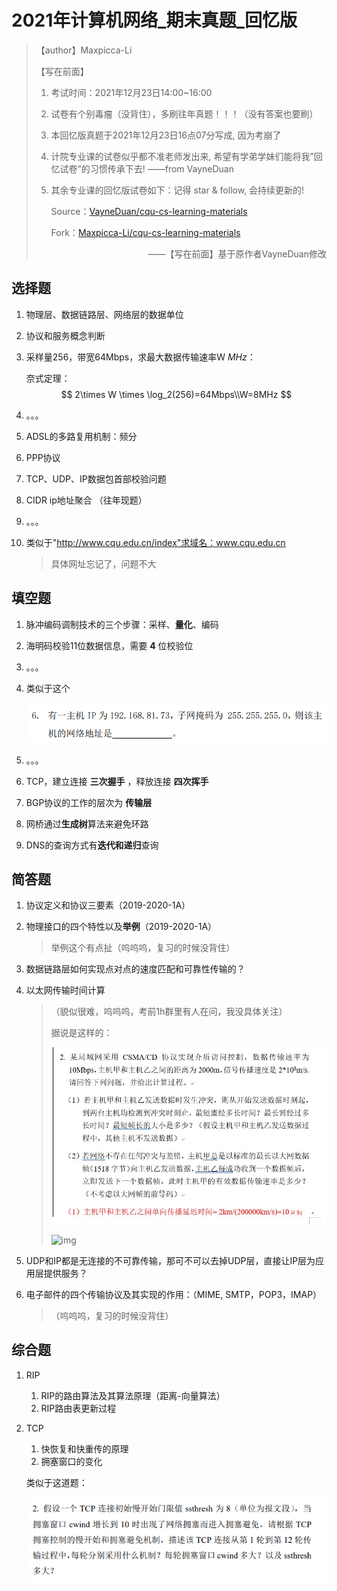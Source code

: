 # 2021年计算机网络\_期末真题_回忆版

> 【author】Maxpicca-Li
>
> 【写在前面】
>
> 1. 考试时间：2021年12月23日14:00~16:00
>
> 2. 试卷有个别毒瘤（没背住），多刷往年真题！！！（没有答案也要刷）
>
> 3. 本回忆版真题于2021年12月23日16点07分写成, 因为考崩了
>
> 4. 计院专业课的试卷似乎都不准老师发出来, 希望有学弟学妹们能将我”回 忆试卷”的习惯传承下去! 
>    ——from VayneDuan
>    
> 5. 其余专业课的回忆版试卷如下：记得 star & follow, 会持续更新的!
>    
>    Source：[VayneDuan/cqu-cs-learning-materials](https://github.com/VayneDuan/cqu-cs-learning-materials)
>    
>    Fork：[Maxpicca-Li/cqu-cs-learning-materials](https://github.com/Maxpicca-Li/cqu-cs-learning-materials)
>
> <p style="text-align:right;">——【写在前面】基于原作者VayneDuan修改</p>

## 选择题

1. 物理层、数据链路层、网络层的数据单位

2. 协议和服务概念判断

3. 采样量256，带宽64Mbps，求最大数据传输速率W _MHz_：

   奈式定理：
   $$
   2\times W \times \log_2(256)=64Mbps\\W=8MHz
   $$

4. 。。。

5. ADSL的多路复用机制：频分

6. PPP协议

7. TCP、UDP、IP数据包首部校验问题

8. CIDR ip地址聚合 （往年现题）

9. 。。。

10. 类似于"http://www.cqu.edu.cn/index"求域名：www.cqu.edu.cn

    > 具体网址忘记了，问题不大

## 填空题

1. 脉冲编码调制技术的三个步骤：采样、**量化**、编码

2. 海明码校验11位数据信息，需要 **4** 位校验位

3. 。。。

4. 类似于这个

   ![image-20211223160306689](2021年计算机网络_期末真题_回忆版.assets/image-20211223160306689.png)

5. 。。。

6. TCP，建立连接 **三次握手** ，释放连接 **四次挥手**

7. BGP协议的工作的层次为 **传输层**

8. 网桥通过**生成树**算法来避免环路

9. DNS的查询方式有**迭代和递归**查询

## 简答题

1. 协议定义和协议三要素（2019-2020-1A）

2. 物理接口的四个特性以及**举例**（2019-2020-1A）

   > 举例这个有点扯（呜呜呜，复习的时候没背住）

3. 数据链路层如何实现点对点的速度匹配和可靠性传输的？

4. 以太网传输时间计算

   >  （貌似很难，呜呜呜，考前1h群里有人在问，我没具体关注）
   >
   > 据说是这样的：
   >
   > ![image-20211223161456367](2021年计算机网络_期末真题_回忆版.assets/image-20211223161456367.png)
   >
   > ![img](2021年计算机网络_期末真题_回忆版.assets/1(4}KLEO)LYW`LGM0`7MZ8H.jpg)

5. UDP和IP都是无连接的不可靠传输，那可不可以去掉UDP层，直接让IP层为应用层提供服务？

6. 电子邮件的四个传输协议及其实现的作用：（MIME, SMTP，POP3，IMAP）

   > （呜呜呜，复习的时候没背住）

## 综合题

1. RIP

   1. RIP的路由算法及其算法原理（距离-向量算法）
   2. RIP路由表更新过程

2. TCP

   1. 快恢复和快重传的原理
   2. 拥塞窗口的变化

   类似于这道题：

   ![image-20211223160037838](2021年计算机网络_期末真题_回忆版.assets/image-20211223160037838.png)


